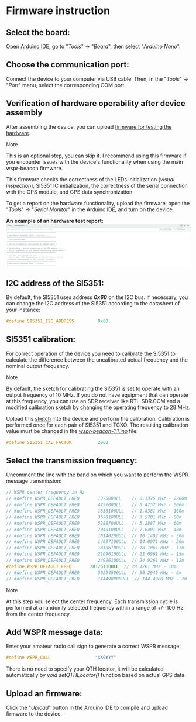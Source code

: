 # Firmware instruction

## Select the board:
Open [Arduino IDE](https://www.arduino.cc/en/software), go to "_Tools_" -> "_Board_", then select  "_Arduino Nano_".

## Choose the communication port:
Connect the device to your computer via USB cable. Then, in the "_Tools_" -> "_Port_" menu, select the corresponding COM port.

## Verification of hardware operability after device assembly
After assembling the device, you can upload [firmware for testing the hardware](./wspr-beacon-hardware-test.ino).

> [!NOTE]
>This is an optional step, you can skip it. I recommend using this firmware if you encounter issues with the device's functionality when using the main wspr-beacon firmware.

This firmware checks the correctness of the LEDs initialization (_visual inspection_), SI5351 IC initialization, the correctness of the serial connection with the GPS module, and GPS data synchronization.

To get a report on the hardware functionality, upload the firmware, open the "_Tools_" -> "_Serial Monitor_" in the Arduino IDE, and turn on the device.

**An example of an hardware test report:**
![Hardware test](../Resources/Hardware-test.png)

## I2C address of the SI5351:
By default, the SI5351 uses address **_0x60_** on the I2C bus. If necessary, you can change the I2C address of the SI5351 according to the datasheet of your instance:
```cpp
#define SI5351_I2C_ADDRESS         0x60
```

## SI5351 calibration:
For correct operation of the device you need to [calibrate](https://github.com/etherkit/Si5351Arduino/tree/master?tab=readme-ov-file#calibration) the SI5351 to calculate the difference between the uncalibrated actual frequency and the nominal output frequency. 

> [!NOTE]
>By default, the sketch for calibrating the SI5351 is set to operate with an output frequency of 10 MHz. If you do not have equipment that can operate at this frequency, you can use an SDR receiver like RTL-SDR.COM and a modified calibration sketch by changing the operating frequency to 28 MHz.

Upload this [sketch](https://github.com/etherkit/Si5351Arduino/blob/master/examples/si5351_calibration/si5351_calibration.ino) into the device and perform the calibration. Calibration is performed once for each pair of SI5351 and TCXO. The resulting calibration value must be changed in the [_wspr-beacon-1.1.ino_](wspr-beacon-1.1.ino) file: 
```cpp
#define SI5351_CAL_FACTOR          2000
```

## Select the transmission frequency:
Uncomment the line with the band on which you want to perform the WSPR message transmission:
```cpp
// WSPR center frequency in Hz
// #define WSPR_DEFAULT_FREQ       137500ULL    // 0.1375 MHz - 2200m
// #define WSPR_DEFAULT_FREQ       475700ULL    // 0.4757 MHz - 600m
// #define WSPR_DEFAULT_FREQ       1838100ULL   // 1.8381 MHz - 160m
// #define WSPR_DEFAULT_FREQ       3570100ULL   // 3.5701 MHz - 80m
// #define WSPR_DEFAULT_FREQ       5288700ULL   // 5.2887 MHz - 60m
// #define WSPR_DEFAULT_FREQ       7040100ULL   // 7.0401 MHz - 40m
// #define WSPR_DEFAULT_FREQ       10140200ULL  // 10.1402 MHz - 30m
// #define WSPR_DEFAULT_FREQ       14097100ULL  // 14.0971 MHz - 20m
// #define WSPR_DEFAULT_FREQ       18106100ULL  // 18.1061 MHz - 17m
// #define WSPR_DEFAULT_FREQ       21096100ULL  // 21.0961 MHz - 15m
// #define WSPR_DEFAULT_FREQ       24926100ULL  // 24.9261 MHz - 12m
#define WSPR_DEFAULT_FREQ       28126100ULL  // 28.1261 MHz - 10m
// #define WSPR_DEFAULT_FREQ       50294500ULL  // 50.2945 MHz - 6m
// #define WSPR_DEFAULT_FREQ       144490000ULL  // 144.4900 MHz - 2m
```

> [!NOTE]
>At this step you select the center frequency. Each transmission cycle is performed at a randomly selected frequency within a range of +/- 100 Hz from the center frequency.

## Add WSPR message data:
Enter your amateur radio call sign to generate a correct WSPR message:
```cpp
#define WSPR_CALL                 "XX0YYY"
```
There is no need to specify your QTH locator, it will be calculated automatically by _void setQTHLocator()_ function based on actual GPS data.

## Upload an firmware:
Click the "_Upload_" button in the Arduino IDE to compile and upload firmware to the device.